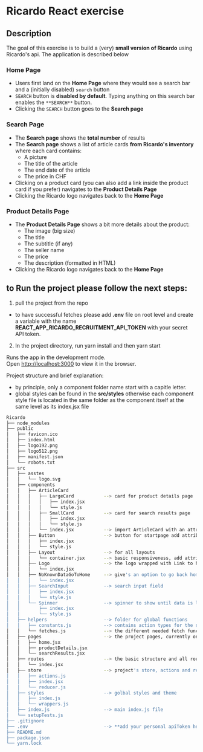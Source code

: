 # Ricardo React exercise 
## Description
The goal of this exercise is to build a (very) **small version of Ricardo** using Ricardo's api. 
The application is described below

### Home Page 
- Users first land on the **Home Page** where they would see a search bar and a (initially disabled) `search` button
- `SEARCH` button is **disabled by default**. Typing anything on this search bar enables the `**SEARCH**` button.
- Clicking the `SEARCH` button goes to the **Search page**

### Search Page
- The **Search page** shows the **total number** of results
- The **Search page** shows a list of article cards **from Ricardo's inventory** where each card contains:
    - A picture
    - The title of the article
    - The end date of the article
    - The price in CHF
- Clicking on a product card (you can also add a link inside the product card if you prefer) navigates to the **Product Details Page**
- Clicking the Ricardo logo navigates back to the **Home Page**
  
### Product Details Page
- The **Product Details Page** shows a bit more details about the product:
    - The image (big size)
    - The title
    - The subtitle (if any)
    - The seller name
    - The price
    - The description (formatted in HTML)
- Clicking the Ricardo logo navigates back to the **Home Page**

## to Run the project please follow the next steps:
1. pull the project from the repo

* to have successful fetches please add **.env** file on root level and create a variable with the name **REACT_APP_RICARDO_RECRUITMENT_API_TOKEN** with your secret API token.
  
2. In the project directory, run yarn install and then yarn start

Runs the app in the development mode.\
Open [http://localhost:3000](http://localhost:3000) to view it in the browser.


Project structure and brief explanation:

* by principle, only a component folder name start with a capitle letter.
* global styles can be found in the **src/styles** otherwise each component style file is located in the same folder as the component itself at the same level as its index.jsx file 

```bash
Ricardo
├── node_modules
├── public
│   ├── favicon.ico
│   ├── index.html
│   ├── logo192.png
│   ├── logo512.png
│   ├── manifest.json
│   └── robots.txt
├── src
│   ├── asstes
│   │   └── logo.svg
│   ├── components
│   │   ├── ArticleCard
│   │   │   ├── LargeCard           --> card for product details page
│   │   │   │   ├── index.jsx
│   │   │   │   └── style.js
│   │   │   ├── SmallCard           --> card for search results page
│   │   │   │   ├── index.jsx
│   │   │   │   └── style.js
│   │   │   └── index.jsx           --> import ArticleCard with an attribute type='small' / type='large'
│   │   ├── Button                  --> button for startpage add attribute active='false' to have it unactivated
│   │   │   ├── index.jsx
│   │   │   └── style.js
│   │   ├── Layout                  --> for all layouts
│   │   │   └── container.jsx       --> basic responsiveness, add attribute padding='true' for extra padding
│   │   ├── Logo                    --> the logo wrapped with Link to home page
│   │   │   └── index.jsx
│   │   ├── NoKnownDataGoToHome     --> give's an option to go back home, otherwise reroute to home in 5 seconds
│   │   │   └── index.jsx
│   │   ├── SearchInput             --> search input field
│   │   │   ├── index.jsx
│   │   │   └── style.js
│   │   └── Spinner                 --> spinner to show until data is loaded
│   │       ├── index.jsx
│   │       └── style.js
│   ├── helpers                     --> folder for global functions
│   │   ├── constants.js            --> contains action types for the store's reducer, the base url and the apiToken variable
│   │   └── fetches.js              --> the different needed fetch functions for the app
│   ├── pages                       --> the project pages, currently only 3
│   │   ├── home.jsx
│   │   ├── productDetails.jsx
│   │   └── searchResults.jsx
│   ├── routes                      --> the basic structure and all routes
│   │   └── index.jsx
│   ├── store                       --> project's store, actions and reducer, currently based on the context API
│   │   ├── actions.js
│   │   ├── index.jsx
│   │   └── reducer.js
│   ├── styles                      --> golbal styles and theme
│   │   ├── index.js
│   │   └── wrappers.js
│   ├── index.js                    --> main index.js file
│   └── setupTests.js
├── .gitignore
├── .env                            --> **add your personal apiToken here**
├── README.md
├── package.json
└── yarn.lock
```
